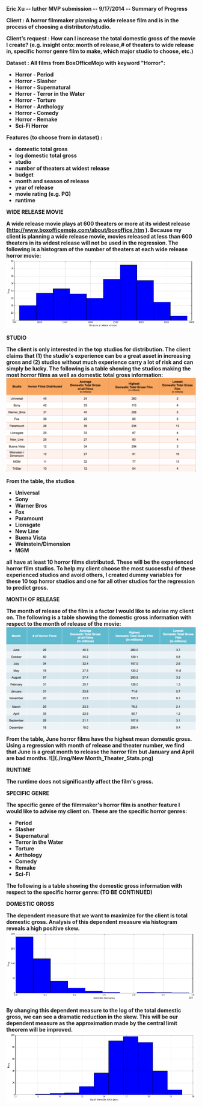 <b>Eric Xu -- luther MVP submission -- 9/17/2014 -- Summary of Progress<b>

Client : A horror filmmaker planning a wide release film and is in the process of choosing a distributor/studio.

Client’s request :  How can I increase the total domestic gross of the movie I create? (e.g. insight onto: month of release,# of theaters to wide release in, specific horror genre film to make, which major studio to choose, etc.)

Dataset : All films from BoxOfficeMojo with keyword "Horror":

  - Horror - Period
  - Horror - Slasher
  - Horror - Supernatural
  - Horror - Terror in the Water
  - Horror - Torture
  - Horror - Anthology
  - Horror - Comedy
  - Horror - Remake
  - Sci-Fi Horror

Features (to choose from in dataset) : 

  - domestic total gross 
  - log domestic total gross
  - studio
  - number of theaters at widest release
  - budget
  - month and season of release
  - year of release
  - movie rating (e.g. PG)
  - runtime


WIDE RELEASE MOVIE

A wide release movie plays at 600 theaters or more at its widest release (http://www.boxofficemojo.com/about/boxoffice.htm ).  Because my client is planning a wide release movie, movies released at less than 600 theaters in its widest release will not be used in the regression. The following is a histogram of the number of theaters at each wide release horror movie:
![](./img/TheaterNumberHist.png)

STUDIO

The client is only interested in the top studios for distribution.  The client claims that (1) the studio's experience can be a great asset in increasing gross and (2) studios without much experience carry a lot of risk and can simply be lucky.  The following is a table showing the studios making the most horror films as well as domestic total gross information:
![](./img/Studio_Table.png)


From the table, the studios 
- Universal
- Sony
- Warner Bros
- Fox
- Paramount
- Lionsgate
- New Line
- Buena Vista
- Weinstein/Dimension
- MGM 

all have at least 10 horror films distributed.  These will be the experienced horror film studios.  To help my client choose the most successful of these experienced studios and avoid others, I created dummy variables for these 10 top horror studios and one for all other studios for the regression to predict gross. 



MONTH OF RELEASE

The month of release of the film is a factor I would like to advise my client on.  The following is a table showing the domestic gross information with respect to the month of release of the movie:
![](./img/Month_Table.png)

From the table, June horror films have the highest mean domestic gross.  Using a regression with month of release and theater number, we find that June is a great month to release the horror film but January and April are bad months. 
![](./img/New Month_Theater_Stats.png)


RUNTIME

The runtime does not significantly affect the film's gross.


SPECIFIC GENRE

The specific genre of the filmmaker's horror film is another feature I would like to advise my client on.  These are the specific horror genres:
  - Period
  - Slasher
  - Supernatural
  - Terror in the Water
  - Torture
  - Anthology
  - Comedy
  - Remake
  - Sci-Fi


The following is a table showing the domestic gross information with respect to the specific horror genre: (TO BE CONTINUED)







DOMESTIC GROSS

The dependent measure that we want to maximize for the client is total domestic gross.  Analysis of this dependent measure via histogram reveals a high positive skew.  
![](./img/dtgHist.png)  
  
By changing this dependent measure to the log of the total domestic gross, we can see a dramatic reduction in the skew.  This will be our dependent measure as the approximation made by the central limit theorem will be improved.
![](./img/dtgLogHist.png)
